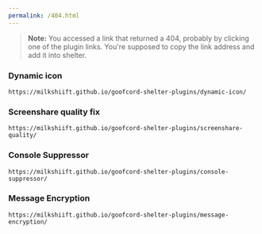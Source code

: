 ```yaml
---
permalink: /404.html
---
```

> **Note:** You accessed a link that returned a 404, probably by clicking one of the plugin links. You're supposed to copy the link address and add it into shelter.

### Dynamic icon
`https://milkshiift.github.io/goofcord-shelter-plugins/dynamic-icon/`
### Screenshare quality fix
`https://milkshiift.github.io/goofcord-shelter-plugins/screenshare-quality/`
### Console Suppressor
`https://milkshiift.github.io/goofcord-shelter-plugins/console-suppressor/`
### Message Encryption
`https://milkshiift.github.io/goofcord-shelter-plugins/message-encryption/`
